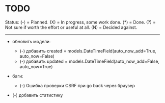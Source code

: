 TODO
===============================


Status:
(-) = Planned.
(X) = In progress, some work done.
(*) = Done.
(?) = Not sure if worth the effort or useful at all.
(N) = Decided against.

----------------------------------

* обновить модели:
	* (-) добавить created = models.DateTimeField(auto_now_add=True, auto_now=False)
	* (-) добавить updated = models.DateTimeField(auto_now_add=False, auto_now=True)
* баги:
	* (-) Ошибка проверки CSRF при go back через браузер

* (-) добавить статистику
